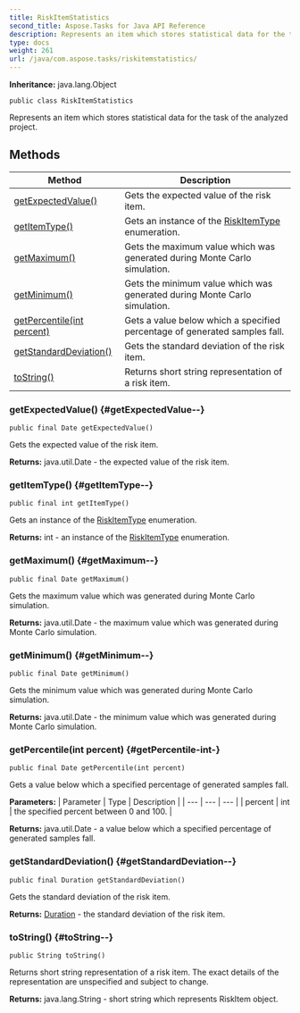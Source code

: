 ```yaml
---
title: RiskItemStatistics
second_title: Aspose.Tasks for Java API Reference
description: Represents an item which stores statistical data for the task of the analyzed project.
type: docs
weight: 261
url: /java/com.aspose.tasks/riskitemstatistics/
---
```


**Inheritance:**
java.lang.Object
```
public class RiskItemStatistics
```

Represents an item which stores statistical data for the task of the analyzed project.
## Methods

| Method | Description |
| --- | --- |
| [getExpectedValue()](#getExpectedValue--) | Gets the expected value of the risk item. |
| [getItemType()](#getItemType--) | Gets an instance of the [RiskItemType](../../com.aspose.tasks/riskitemtype) enumeration. |
| [getMaximum()](#getMaximum--) | Gets the maximum value which was generated during Monte Carlo simulation. |
| [getMinimum()](#getMinimum--) | Gets the minimum value which was generated during Monte Carlo simulation. |
| [getPercentile(int percent)](#getPercentile-int-) | Gets a value below which a specified percentage of generated samples fall. |
| [getStandardDeviation()](#getStandardDeviation--) | Gets the standard deviation of the risk item. |
| [toString()](#toString--) | Returns short string representation of a risk item. |
### getExpectedValue() {#getExpectedValue--}
```
public final Date getExpectedValue()
```


Gets the expected value of the risk item.

**Returns:**
java.util.Date - the expected value of the risk item.
### getItemType() {#getItemType--}
```
public final int getItemType()
```


Gets an instance of the [RiskItemType](../../com.aspose.tasks/riskitemtype) enumeration.

**Returns:**
int - an instance of the [RiskItemType](../../com.aspose.tasks/riskitemtype) enumeration.
### getMaximum() {#getMaximum--}
```
public final Date getMaximum()
```


Gets the maximum value which was generated during Monte Carlo simulation.

**Returns:**
java.util.Date - the maximum value which was generated during Monte Carlo simulation.
### getMinimum() {#getMinimum--}
```
public final Date getMinimum()
```


Gets the minimum value which was generated during Monte Carlo simulation.

**Returns:**
java.util.Date - the minimum value which was generated during Monte Carlo simulation.
### getPercentile(int percent) {#getPercentile-int-}
```
public final Date getPercentile(int percent)
```


Gets a value below which a specified percentage of generated samples fall.

**Parameters:**
| Parameter | Type | Description |
| --- | --- | --- |
| percent | int | the specified percent between 0 and 100. |

**Returns:**
java.util.Date - a value below which a specified percentage of generated samples fall.
### getStandardDeviation() {#getStandardDeviation--}
```
public final Duration getStandardDeviation()
```


Gets the standard deviation of the risk item.

**Returns:**
[Duration](../../com.aspose.tasks/duration) - the standard deviation of the risk item.
### toString() {#toString--}
```
public String toString()
```


Returns short string representation of a risk item. The exact details of the representation are unspecified and subject to change.

**Returns:**
java.lang.String - short string which represents RiskItem object.
